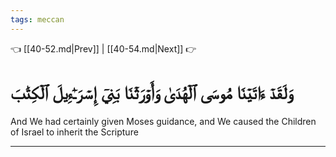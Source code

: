 ```yaml
---
tags: meccan
---
```


👈 [[40-52.md|Prev]] | [[40-54.md|Next]] 👉

# وَلَقَدۡ ءَاتَيۡنَا مُوسَى ٱلۡهُدَىٰ وَأَوۡرَثۡنَا بَنِيٓ إِسۡرَـٰٓءِيلَ ٱلۡكِتَٰبَ

And We had certainly given Moses guidance, and We caused the Children of Israel to inherit the Scripture

---

